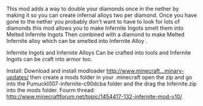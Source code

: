 This mod adds a way to double your diamonds once in the nether by making it so you can create infernal alloys two per diamond.
Once you have gone to the nether you probably don't want to have to look for lots of diamonds this mod allows you to make Infernite Ingots  smelt them into Melted Infernite Ingots  Then combined with a diamond to make Melted Infernite alloy  which can be smelted into Infernite Alloy .

Infernite Ingots and Infernite Alloys Can be crafted into tools and Infernite Ingots can be craft into armor too.






Install:
Download and install modloader http://www.minecraft...minary-updates/
then create a mods folder in your .minecraft open the zip and go into the Pumuckl007-infernite-c90dcba folder and the drag the Infernite.zip into the mods folder.
Fourm thread: http://www.minecraftforum.net/topic/1454417-132-infernite-mod-v10/
